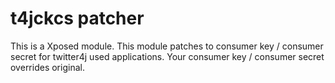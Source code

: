 t4jckcs patcher
====================

This is a Xposed module.
This module patches to consumer key / consumer secret for twitter4j used applications.
Your consumer key / consumer secret overrides original.